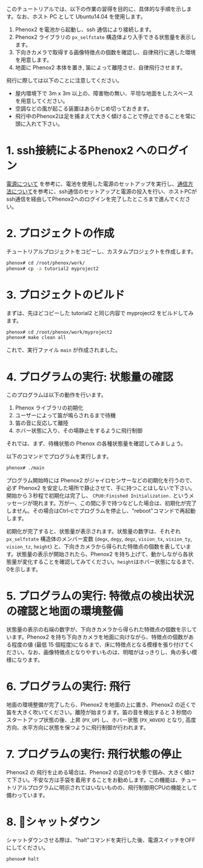 このチュートリアルでは、以下の作業の習得を目的に、具体的な手順を示します。なお、ホスト PC として Ubuntu14.04 を使用します。

1. Phenox2 を電池から起動し、ssh 通信により接続します。
2. Phenox2 ライブラリの `px_selfstate` 構造体より入手できる状態量を表示します。
3. 下向きカメラで取得する画像特徴点の個数を確認し、自律飛行に適した環境を用意します。
4. 地面に Phenox2 本体を置き, 笛によって離陸させ、自律飛行させます。

飛行に際しては以下のことに注意してください。

 - 屋内環境下で 3m x 3m 以上の、障害物の無い、平坦な地面をしたスペースを用意してください。
 - 空調などの風が起こる装置はあらかじめ切っておきます。  
 - 飛行中のPhenox2は足を捕まえて大きく傾けることで停止できることを常に頭に入れて下さい。

# 1. ssh接続によるPhenox2 へのログイン
[電源について](../start/power) を参考に、電池を使用した電源のセットアップを実行し、[通信方法について](../start/com)を参考に、ssh通信のセットアップと電源の投入を行い、ホストPCがssh通信を経由してPhenox2へのログインを完了したところまで進んでください。

# 2. プロジェクトの作成
チュートリアルプロジェクトをコピーし、カスタムプロジェクトを作成します。
```bash
phenox# cd /root/phenox/work/
phenox# cp -a tutorial2 myproject2
```

# 3. プロジェクトのビルド
まずは、先ほどコピーした tutorial2 と同じ内容で myproject2 をビルドしてみます。
```bash
phenox# cd /root/phenox/work/myproject2
phenox# make clean all
```
これで、実行ファイル `main` が作成されました。

# 4. プログラムの実行: 状態量の確認
このプログラムは以下の動作を行います。

1. Phenox ライブラリの初期化
2. ユーザーによって笛が鳴らされるまで待機
3. 笛の音に反応して離陸
4. ホバー状態に入り、その場静止をするように飛行制御

それでは、まず、待機状態の Phenox の各種状態量を確認してみましょう。

以下のコマンドでプログラムを実行します。

```bash
phenox# ./main
```

プログラム開始時には Phenox2 がジャイロセンサーなどの初期化を行うので、必ず Phenox2 を安定した場所で静止させて、手に持つことはしないで下さい。開始から３秒程で初期化は完了し、 `CPU0:Finished Initialization.` というメッセージが現れます。万が一、この間に手で持つなどした場合は、初期化が完了しません。その場合はCtrl-cでプログラムを停止し、"reboot"コマンドで再起動します。

初期化が完了すると、状態量が表示されます。状態量の数字は、それぞれ `px_selfstate` 構造体のメンバー変数 (`degx`, `degy`, `degz`, `vision_tx`, `vision_ty`, `vision_tz`, `height`) と、下向きカメラから得られた特徴点の個数を表しています。状態量の表示が開始されたら、Phenox2 を持ち上げて、動かしながら各状態量が変化することを確認してみてください。`height`はホバー状態になるまで、0を示します。

# 5. プログラムの実行: 特徴点の検出状況の確認と地面の環境整備
状態量の表示の右端の数字が、下向きカメラから得られた特徴点の個数を示しています。Phenox2 を持ち下向きカメラを地面に向けながら、特徴点の個数がある程度の値 (最低 15 個程度)になるまで、床に特徴点となる模様を張り付けてください。なお、画像特徴点となりやすいものは、明暗がはっきりし、角の多い模様になります。

# 6. プログラムの実行: 飛行
地面の環境整備が完了したら、Phenox2 を地面の上に置き、Phenox2 の近くで笛を大きく吹いてください。離陸が始まります。笛の音を検出すると 3 秒間のスタートアップ状態の後、上昇 (`PX_UP`) し、ホバー状態 (`PX_HOVER`) となり, 高度方向、水平方向に状態を保つように飛行制御が行われます。

# 7. プログラムの実行: 飛行状態の停止
Phenox2 の 飛行を止める場合は、Phenox2 の足の1つを手で掴み、大きく傾けて下さい。不安な方は手袋を着用することをお勧めします。この機能は、チュートリアルプログラムに明示されてはいないものの、飛行制御用CPUの機能として備わっています。

# 8. シャットダウン
シャットダウンさせる際は、"halt"コマンドを実行した後、電源スイッチをOFFにしてください。
```bash
phenox# halt
```
